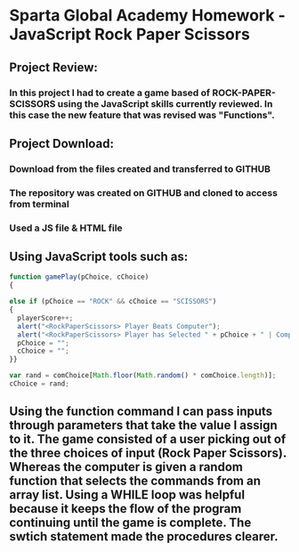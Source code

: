 # Sparta Global Academy Homework - JavaScript Rock Paper Scissors

## Project Review:

### In this project I had to create a game based of ROCK-PAPER-SCISSORS using the JavaScript skills currently reviewed. In this case the new feature that was revised was "Functions".

## Project Download:  
### Download from the files created and transferred to GITHUB
### The repository was created on GITHUB and cloned to access from terminal  
### Used a JS file & HTML file

## Using JavaScript tools such as:
```JavaScript
function gamePlay(pChoice, cChoice)
{

else if (pChoice == "ROCK" && cChoice == "SCISSORS")
{
  playerScore++;
  alert("<RockPaperScissors> Player Beats Computer");
  alert("<RockPaperScissors> Player has Selected " + pChoice + " | Computer has Selected " + cChoice + " - Player Score: " + playerScore + " | Computer Score " + comScore)
  pChoice = "";
  cChoice = "";
}}

var rand = comChoice[Math.floor(Math.random() * comChoice.length)];
cChoice = rand;
```

## Using the function command I can pass inputs through parameters that take the value I assign to it. The game consisted of a user picking out of the three choices of input (Rock Paper Scissors). Whereas the computer is given a random function that selects the commands from an array list. Using a WHILE loop was helpful because it keeps the flow of the program continuing until the game is complete. The swtich statement made the procedures clearer. 
